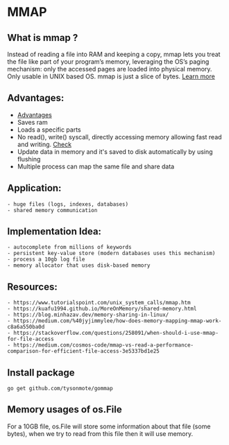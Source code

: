 # MMAP

## What is mmap ?
Instead of reading a file into RAM and keeping a copy, mmap lets you treat the file like part of your program’s memory, leveraging the OS’s paging mechanism: only the accessed pages are loaded into physical memory. Only usable in UNIX based OS. mmap is just a slice of bytes.
[Learn more](https://en.wikipedia.org/wiki/Memory-mapped_file)

## Advantages:
- [Advantages](https://www.tencentcloud.com/techpedia/106444)
- Saves ram
- Loads a specific parts
- No read(), write() syscall, directly accessing memory allowing fast read and writing. [Check](https://learningdaily.dev/reading-and-writing-files-using-memory-mapped-i-o-220fa802aa1c)
- Update data in memory and it's saved to disk automatically by using flushing
- Multiple process can map the same file and share data

## Application:
    - huge files (logs, indexes, databases)
    - shared memory communication

## Implementation Idea:
    - autocomplete from millions of keywords
    - persistent key-value store (modern databases uses this mechanism)
    - process a 10gb log file
    - memory allocator that uses disk-based memory

## Resources:
    - https://www.tutorialspoint.com/unix_system_calls/mmap.htm
    - https://kuafu1994.github.io/MoreOnMemory/shared-memory.html
    - https://blog.minhazav.dev/memory-sharing-in-linux/
    - https://medium.com/%40jyjimmylee/how-does-memory-mapping-mmap-work-c8a6a550ba0d
    - https://stackoverflow.com/questions/258091/when-should-i-use-mmap-for-file-access
    - https://medium.com/cosmos-code/mmap-vs-read-a-performance-comparison-for-efficient-file-access-3e5337bd1e25

## Install package
    go get github.com/tysonmote/gommap

## Memory usages of os.File
For a 10GB file, os.File will store some information about that file (some bytes), when we try to read from this file then it will use memory. 